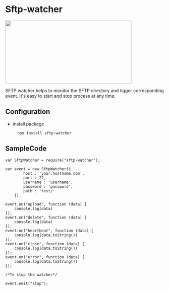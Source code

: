 
# Sftp-watcher

<p align="">
    <img height="200" width="400" src="https://i.imgur.com/gqMIfOj.jpg">
</p>
		SFTP watcher helps to monitor the SFTP directory and tigger corresponding event. It's easy to start and stop process at any time.
		
Configuration
--------------------------------------------------------------------------
* install package

		npm install sftp-watcher

SampleCode
--------------------------------------------------------------------------

	var SftpWatcher = require("sftp-watcher");                            
	
	var event = new SftpWatcher({
			host : 'your.hostname.com',
			port : 22,
			username : 'username',
			password : 'password',
			path : 'test/'
		});
		
	event.on("upload", function (data) {
		console.log(data)
	});
	event.on("delete", function (data) {
		console.log(data)
	});
	event.on("heartbeat", function (data) {
		console.log(data.toString())
	});
	event.on("close", function (data) {
		console.log(data.toString())
	});
	event.on("error", function (data) {
		console.log(data.toString())
	});

    /*To stop the watcher*/

    event.emit("stop");